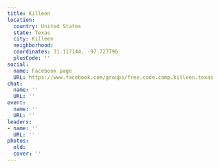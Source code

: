 ```yaml
---
title: Killeen
location:
  country: United States
  state: Texas
  city: Killeen
  neighborhood: 
  coordinates: 31.117144, -97.727796
  plusCode: ''
social:
  name: Facebook page
  URL: https://www.facebook.com/groups/free.code.camp.killeen.texas
chat:
  name: ''
  URL: ''
event:
  name: ''
  URL: ''
leaders:
- name: ''
  URL: ''
photos:
  old: 
  cover: ''
---
```

